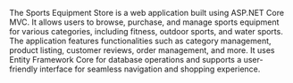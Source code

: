 The Sports Equipment Store is a web application built using ASP.NET Core MVC. It allows users to browse, purchase, and manage sports equipment for various categories, including fitness, outdoor sports, and water sports. The application features functionalities such as category management, product listing, customer reviews, order management, and more. It uses Entity Framework Core for database operations and supports a user-friendly interface for seamless navigation and shopping experience.
